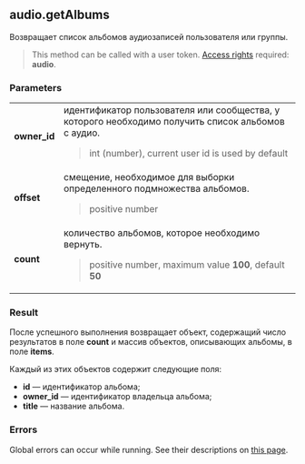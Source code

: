## audio.getAlbums

Возвращает список альбомов аудиозаписей пользователя или группы.

> This method can be called with a user token. [Access rights](https://vk.com/dev/permissions) required: **audio**.

### Parameters

<table>
  <tr>
    <td>
      <b>owner_id</b>
    </td>
    <td>
      идентификатор пользователя или сообщества, у которого необходимо получить список альбомов с аудио.
      <blockquote>
        int (number), current user id is used by default
      </blockquote>
    </td>
  </tr>
  <tr>
    <td>
      <b>offset</b>
    </td>
    <td>
      смещение, необходимое для выборки определенного подмножества альбомов.
      <blockquote>
        positive number
      </blockquote>
    </td>
  </tr>
  <tr>
    <td>
      <b>count</b>
    </td>
    <td>
      количество альбомов, которое необходимо вернуть.
      <blockquote>
        positive number, maximum value <b>100</b>, default <b>50</b>
      </blockquote>
    </td>
  </tr>
</table>

### Result

После успешного выполнения возвращает объект, содержащий число результатов в поле <b>count</b> и массив объектов, описывающих альбомы, в поле <b>items</b>. 

Каждый из этих объектов содержит следующие поля: 

* **id** — идентификатор альбома;
* **owner_id** — идентификатор владельца альбома;
*  **title** — название альбома.

### Errors

Global errors can occur while running. See their descriptions on [this page](https://vk.com/dev/errors).